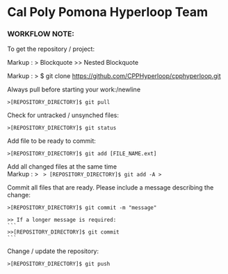 # Cal Poly Pomona Hyperloop Team

### WORKFLOW NOTE:

To get the repository / project:

Markup :  > Blockquote
          >> Nested Blockquote
   
Markup : > $ git clone https://github.com/CPPHyperloop/cpphyperloop.git
   
Always pull before starting your work:/newline
```
>[REPOSITORY_DIRECTORY]$ git pull
```
   
Check for untracked / unsynched files:   
```
>[REPOSITORY_DIRECTORY]$ git status
```
   
Add file to be ready to commit:   
```
>[REPOSITORY_DIRECTORY]$ git add [FILE_NAME.ext]
```
   
Add all changed files at the same time   
Markup : > ```
         > [REPOSITORY_DIRECTORY]$ git add -A >```

Commit all files that are ready. Please include a message describing the change:
```
>[REPOSITORY_DIRECTORY]$ git commit -m "message"
```
    >> If a longer message is required:
    ```
    >>[REPOSITORY_DIRECTORY]$ git commit
    ```
Change / update the repository:
```
>[REPOSITORY_DIRECTORY]$ git push
```